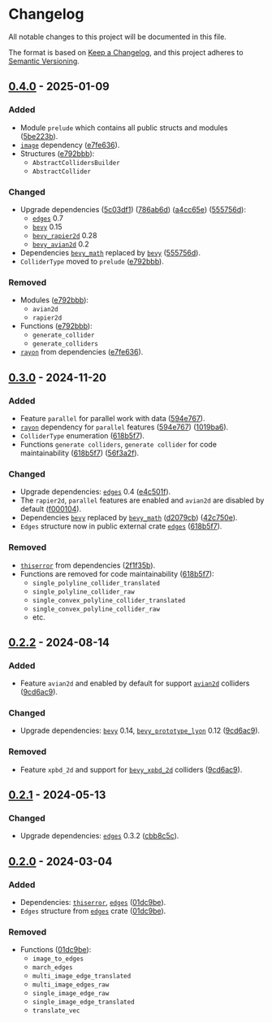 # Changelog

All notable changes to this project will be documented in this file.

The format is based on [Keep a Changelog](https://keepachangelog.com/en/1.1.0/),
and this project adheres to [Semantic Versioning](https://semver.org/spec/v2.0.0.html).

## [0.4.0](https://github.com/shnewto/bevy_collider_gen/compare/0.3.0...0.4.0) - 2025-01-09

### Added

- Module `prelude` which contains all public structs and modules
  ([5be223b](https://github.com/shnewto/bevy_collider_gen/commit/5be223be29af4f52633121cdfdcdf2f4568bd973)).
- [`image`] dependency ([e7fe636](https://github.com/shnewto/bevy_collider_gen/commit/e7fe636a605673d0887983952a0bdbaa0a992334)).
- Structures
  ([e792bbb](https://github.com/shnewto/edges/commit/e792bbb4b5417e6da25feb7c5b2ba3e9c76eb8ac)):
  - `AbstractCollidersBuilder`
  - `AbstractCollider`

### Changed

- Upgrade dependencies
  ([5c03df1](https://github.com/shnewto/edges/commit/5c03df1e0e0ad56b329aacb377bbee5926915f16))
  ([786ab6d](https://github.com/shnewto/edges/commit/786ab6df0ca4358c3d3ba2168b50dc9af3ec31f9))
  ([a4cc65e](https://github.com/shnewto/edges/commit/a4cc65e5f18af0008c5885ceda3445b3518716d6))
  ([555756d](https://github.com/shnewto/edges/commit/555756dbd927899180b97b4ab8018bd2de2d35b5)):
  - [`edges`] 0.7
  - [`bevy`] 0.15
  - [`bevy_rapier2d`] 0.28
  - [`bevy_avian2d`] 0.2
- Dependencies [`bevy_math`] replaced by [`bevy`]
  ([555756d](https://github.com/shnewto/bevy_collider_gen/commit/555756dbd927899180b97b4ab8018bd2de2d35b5)).
- `ColliderType` moved to `prelude`
  ([e792bbb](https://github.com/shnewto/edges/commit/e792bbb4b5417e6da25feb7c5b2ba3e9c76eb8ac)).

### Removed

- Modules
  ([e792bbb](https://github.com/shnewto/edges/commit/e792bbb4b5417e6da25feb7c5b2ba3e9c76eb8ac)):
  - `avian2d`
  - `rapier2d`
- Functions
  ([e792bbb](https://github.com/shnewto/edges/commit/e792bbb4b5417e6da25feb7c5b2ba3e9c76eb8ac)):
  - `generate_collider`
  - `generate_colliders`
- [`rayon`] from dependencies
  ([e7fe636](https://github.com/shnewto/bevy_collider_gen/commit/e7fe636a605673d0887983952a0bdbaa0a992334)).

## [0.3.0](https://github.com/shnewto/bevy_collider_gen/compare/0.2.2...0.3.0) - 2024-11-20

### Added

- Feature `parallel` for parallel work with data
  ([594e767](https://github.com/shnewto/bevy_collider_gen/commit/594e767586494e821009f18fe8cbd96fe1b3703e)).
- [`rayon`] dependency for `parallel` features
  ([594e767](https://github.com/shnewto/bevy_collider_gen/commit/594e767586494e821009f18fe8cbd96fe1b3703e))
  ([1019ba6](https://github.com/shnewto/bevy_collider_gen/commit/1019ba697f0c3b20a633eaa55af7446193ab6e9e)).
- `ColliderType` enumeration
  ([618b5f7](https://github.com/shnewto/bevy_collider_gen/commit/618b5f7d081744a9f1eafee10ce9c0d21b95e1a9)).
- Functions `generate colliders`, `generate collider` for code maintainability
  ([618b5f7](https://github.com/shnewto/bevy_collider_gen/commit/618b5f7d081744a9f1eafee10ce9c0d21b95e1a9))
  ([56f3a2f](https://github.com/shnewto/bevy_collider_gen/commit/56f3a2faebab3190c170ecf68e2067fa51b1ce1c)).

### Changed

- Upgrade dependencies: [`edges`] 0.4
  ([e4c501f](https://github.com/shnewto/edges/commit/e4c501fa701a47c9ac67bd17e805ede77ad6485a)).
- The `rapier2d`, `parallel` features are enabled and `avian2d` are disabled by default
  ([f000104](https://github.com/shnewto/bevy_collider_gen/commit/f0001048d5000b34ef888fca76ccd26f3edeb3e9)).
- Dependencies [`bevy`] replaced by [`bevy_math`]
  ([d2079cb](https://github.com/shnewto/bevy_collider_gen/commit/d2079cb293d6aad43588ef849539c2e885de3e0c))
  ([42c750e](https://github.com/shnewto/bevy_collider_gen/commit/42c750ecdd9b4d8f167a20e204a6692ea1cd6bee)).
- `Edges` structure now in public external crate [`edges`]
  ([618b5f7](https://github.com/shnewto/bevy_collider_gen/commit/618b5f7d081744a9f1eafee10ce9c0d21b95e1a9)).

### Removed

- [`thiserror`] from dependencies
  ([2f1f35b](https://github.com/shnewto/bevy_collider_gen/commit/2f1f35b4f6275ad079b1fe76e1a976ba6a2c3b04)).
- Functions are removed for code maintainability
  ([618b5f7](https://github.com/shnewto/bevy_collider_gen/commit/618b5f7d081744a9f1eafee10ce9c0d21b95e1a9)):
  - `single_polyline_collider_translated`
  - `single_polyline_collider_raw`
  - `single_convex_polyline_collider_translated`
  - `single_convex_polyline_collider_raw`
  - etc.

## [0.2.2](https://github.com/shnewto/bevy_collider_gen/compare/0.2.1...0.2.2) - 2024-08-14

### Added

- Feature `avian2d` and enabled by default for support [`avian2d`] colliders
  ([9cd6ac9](https://github.com/shnewto/bevy_collider_gen/commit/9cd6ac9f362fa867e6d1bf38b4f8681ac9d09754)).

### Changed

- Upgrade dependencies: [`bevy`] 0.14, [`bevy_prototype_lyon`] 0.12
  ([9cd6ac9](https://github.com/shnewto/bevy_collider_gen/commit/9cd6ac9f362fa867e6d1bf38b4f8681ac9d09754)).

### Removed

- Feature `xpbd_2d` and support for [`bevy_xpbd_2d`] colliders
  ([9cd6ac9](https://github.com/shnewto/bevy_collider_gen/commit/9cd6ac9f362fa867e6d1bf38b4f8681ac9d09754)).

## [0.2.1](https://github.com/shnewto/bevy_collider_gen/compare/0.2.0...0.2.1) - 2024-05-13

### Changed

- Upgrade dependencies: [`edges`] 0.3.2
  ([cbb8c5c](https://github.com/shnewto/bevy_collider_gen/commit/cbb8c5c1474f08bed0b405c76da3f99bd2b27540)).

## [0.2.0](https://github.com/shnewto/bevy_collider_gen/compare/0.1.0...0.2.0) - 2024-03-04

### Added

- Dependencies: [`thiserror`], [`edges`]
  ([01dc9be](https://github.com/shnewto/bevy_collider_gen/commit/01dc9be747fb971d3222702d203eb471d5b156d7)).
- `Edges` structure from [`edges`] crate
  ([01dc9be](https://github.com/shnewto/bevy_collider_gen/commit/01dc9be747fb971d3222702d203eb471d5b156d7)).

### Removed

- Functions ([01dc9be](https://github.com/shnewto/bevy_collider_gen/commit/01dc9be747fb971d3222702d203eb471d5b156d7)):
  - `image_to_edges`
  - `march_edges`
  - `multi_image_edge_translated`
  - `multi_image_edges_raw`
  - `single_image_edge_raw`
  - `single_image_edge_translated`
  - `translate_vec`

[`bevy`]: https://crates.io/crates/bevy
[`bevy_math`]: https://crates.io/crates/bevy_math
[`avian2d`]: https://crates.io/crates/avian2d
[`rayon`]: https://crates.io/crates/rayon
[`edges`]: https://crates.io/crates/edges
[`image`]: https://crates.io/crates/image
[`thiserror`]: https://crates.io/crates/thiserror
[`bevy_prototype_lyon`]: https://crates.io/crates/bevy_prototype_lyon
[`bevy_xpbd_2d`]: https://crates.io/crates/bevy_xpbd_2d
[`bevy_rapier2d`]: https://crates.io/crates/bevy_rapier2d
[`bevy_avian2d`]: https://crates.io/crates/bevy_avian2d
